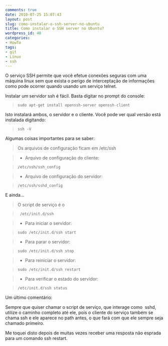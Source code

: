 ```yaml
---
comments: true
date: 2010-07-25 15:07:43
layout: post
slug: como-instalar-o-ssh-server-no-ubuntu
title: Como instalar o SSH server no Ubuntu?
wordpress_id: 48
categories:
- HowTo
tags:
- git
- Linux
- ssh
---
```


O serviço SSH permite que você efetue conexões seguras com uma máquina linux sem que exista o perigo de interceptação de informações como pode ocorrer quando usando um serviço telnet.

Instalar um servidor ssh é fácil. Basta digitar no prompt do console:


> 

>     
>     sudo apt-get install openssh-server openssh-client
> 
> 



Isto instalará ambos, o servidor e o cliente. Você pode ver qual versão está instalada digitando:


> 

>     
>     ssh -V
> 
> 



Algumas coisas importantes para se saber:


> Os arquivos de configuração ficam em /etc/ssh

> 
> 
	
>   * Arquivo de configuração do cliente:

>     
>     /etc/ssh/ssh_config
> 
> 

> 
	
>   * Arquivo de configuração do servidor:
> 

>     
>     /etc/ssh/sshd_config
> 
> 




E ainda...


> O script de serviço é o

>     
>      /etc/init.d/ssh
> 
> 

> 
> 
	
>   * Para iniciar o servidor:
> 

>     
>     sudo /etc/init.d/ssh start
> 
> 
	
>   * Para parar o servidor:
> 

>     
>     sudo /etc/init.d/ssh stop
> 
> 
	
>   * Para reiniciar o servidor:
> 

>     
>     sudo /etc/init.d/ssh restart
> 
> 
	
>   * Para verificar o estado do servidor:
> 

>     
>     /etc/init.d/ssh status
> 
> 




Um último comentário:

Sempre que quiser chamar o script de serviço, que interage como  sshd, utilize o caminho completo até ele, pois o cliente do serviço também se chama ssh e ele aparece no path antes, o que fará com que ele sempre seja chamado primeiro.

Me toquei disto depois de muitas vezes receber uma resposta não esprada para um comando ssh restart.
